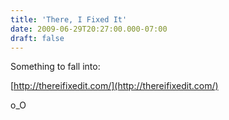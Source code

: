```yaml
---
title: 'There, I Fixed It'
date: 2009-06-29T20:27:00.000-07:00
draft: false
---
```


Something to fall into:  
  
[http://thereifixedit.com/](http://thereifixedit.com/)  
  
o\_O